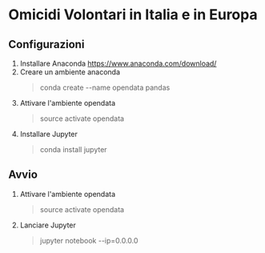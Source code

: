 # Omicidi Volontari in Italia e in Europa

## Configurazioni

1. Installare Anaconda https://www.anaconda.com/download/
2. Creare un ambiente anaconda
    > conda create --name opendata pandas
3. Attivare l'ambiente opendata
    > source activate opendata
4. Installare Jupyter
    > conda install jupyter
    
## Avvio

1. Attivare l'ambiente opendata
    > source activate opendata
2. Lanciare Jupyter
    > jupyter notebook --ip=0.0.0.0

